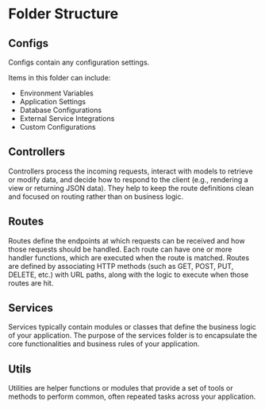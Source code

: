 # Folder Structure

## Configs
Configs contain any configuration settings.

Items in this folder can include:
- Environment Variables
- Application Settings
- Database Configurations
- External Service Integrations
- Custom Configurations

## Controllers
Controllers process the incoming requests, interact with models to retrieve or modify data, and decide how to respond to the client (e.g., rendering a view or returning JSON data). They help to keep the route definitions clean and focused on routing rather than on business logic.

## Routes
Routes define the endpoints at which requests can be received and how those requests should be handled. Each route can have one or more handler functions, which are executed when the route is matched. Routes are defined by associating HTTP methods (such as GET, POST, PUT, DELETE, etc.) with URL paths, along with the logic to execute when those routes are hit.

## Services
Services typically contain modules or classes that define the business logic of your application. The purpose of the services folder is to encapsulate the core functionalities and business rules of your application.

## Utils
Utilities are helper functions or modules that provide a set of tools or methods to perform common, often repeated tasks across your application.

